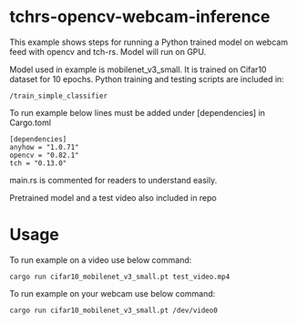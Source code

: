 # tchrs-opencv-webcam-inference 
This example shows steps for running a Python trained model on webcam feed with opencv and tch-rs. Model will run on GPU.

Model used in example is mobilenet_v3_small. It is trained on Cifar10 dataset for 10 epochs. Python training and testing scripts are included in: 
```
/train_simple_classifier
```
To run example below lines must be added under [dependencies] in Cargo.toml


```
[dependencies]
anyhow = "1.0.71"
opencv = "0.82.1"
tch = "0.13.0"
```
main.rs is commented for readers to understand easily.

Pretrained model and a test video also included in repo

# Usage
To run example on a video use below command:
```
cargo run cifar10_mobilenet_v3_small.pt test_video.mp4
```
To run example on your webcam use below command:
```
cargo run cifar10_mobilenet_v3_small.pt /dev/video0
```
